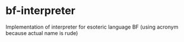 # bf-interpreter
Implementation of interpreter for esoteric language BF (using acronym because actual name is rude)

